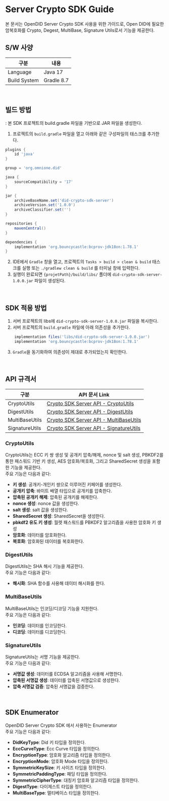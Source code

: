 # Server Crypto SDK Guide
본 문서는 OpenDID Server Crypto SDK 사용을 위한 가이드로, 
Open DID에 필요한 암복호화를 Crypto, Degest, MultiBase, Signature Utils로서 기능을 제공한다.


## S/W 사양
| 구분 | 내용                |
|------|----------------------------|
| Language  | Java 17|
| Build System  | Gradle 8.7 |

<br>

## 빌드 방법
: 본 SDK 프로젝트의 build.gradle 파일을 기반으로 JAR 파일을 생성한다.
1. 프로젝트의 `build.gradle` 파일을 열고 아래와 같은 구성파일의 태스크를 추가한다.

```groovy
plugins {
    id 'java'
}

group = 'org.omnione.did'

java {
    sourceCompatibility = '17'
}

jar {
    archiveBaseName.set('did-crypto-sdk-server') 
    archiveVersion.set('1.0.0')
    archiveClassifier.set('') 
}

repositories {
    mavenCentral()	
}

dependencies {
    implementation 'org.bouncycastle:bcprov-jdk18on:1.78.1'
}
```

2. IDE에서 `Gradle` 창을 열고, 프로젝트의 `Tasks > build > clean & build` 태스크를 실행 또는 `./gradlew clean & build` 를 터미널 창에 입력한다.
3. 실행이 완료되면 `{projetPath}/build/libs/` 폴더에 `did-crypto-sdk-server-1.0.0.jar` 파일이 생성된다.

<br>

## SDK 적용 방법
1. 서버 프로젝트의 libs에 `did-crypto-sdk-server-1.0.0.jar` 파일을 복사한다.
2. 서버 프로젝트의 `build.gradle` 파일에 아래 의존성을 추가한다.

```groovy
    implementation files('libs/did-crypto-sdk-server-1.0.0.jar')
    implementation 'org.bouncycastle:bcprov-jdk18on:1.78.1'
```
3. `Gradle`을 동기화하여 의존성이 제대로 추가되었는지 확인한다.

<br>

## API 규격서
| 구분 | API 문서 Link |
|------|----------------------------|
| CryptoUtils | [Crypto SDK Server API - CryptoUtils ](/docs/api/CRYPTO_SDK-SERVER_API_ko.md#11-cryptoutils) |
| DigestUtils | [Crypto SDK Server API - DigestUtils ](/docs/api/CRYPTO_SDK-SERVER_API_ko.md#12-digestutils) |
| MultiBaseUtils  | [Crypto SDK Server API - MultiBaseUtils](/docs/api/CRYPTO_SDK-SERVER_API_ko.md#13-multibaseutils)  |
| SignatureUtils | [Crypto SDK Server API - SignatureUtils](/docs/api/CRYPTO_SDK-SERVER_API_ko.md#14-signatureutils)  |

### CryptoUtils
CryptoUtils는 ECC 키 쌍 생성 및 공개키 압축/해제, nonce 및 salt 생성, PBKDF2를 통한 패스워드 기반 키 생성, AES 암호화/복호화, 그리고 SharedSecret 생성을 포함한 기능을 제공한다.<br>주요 기능은 다음과 같다:

* <b>키 생성</b>: 공개키-개인키 쌍으로 이루어진 키페어를 생성한다.
* <b>공개키 압축</b>: 바이트 배열 타입으로 공개키를 압축한다.
* <b>압축된 공개키 해제</b>: 압축된 공개키를 해제한다.
* <b>nonce 생성</b>: nonce 값을 생성한다.
* <b>salt 생성</b>: salt 값을 생성한다.
* <b>SharedSecret 생성</b>: SharedSecret을 생성한다.
* <b>pbkdf2 유도 키 생성</b>: 월렛 패스워드를 PBKDF2 알고리즘을 사용한 암호화 키 생성
* <b>암호화</b>: 데이터를 암호화한다.
* <b>복호화</b>: 암호화된 데이터를 복호화한다.



### DigestUtils
DigestUtils는 SHA 해시 기능을 제공한다.<br>
주요 기능은 다음과 같다:

* <b>해시화</b>: SHA 함수를 사용해 데이터 해시화를 한다.
  
### MultiBaseUtils
MultiBaseUtils는 인코딩/디코딩 기능을 지원한다.<br>
주요 기능은 다음과 같다:

* <b>인코딩</b>: 데이터를 인코딩한다.
* <b>디코딩</b>: 데이터를 디코딩한다.

### SignatureUtils
SignatureUtils는 서명 기능을 제공한다.<br>주요 기능은 다음과 같다:

* <b>서명값 생성</b>: 데이터를 ECDSA 알고리즘을 사용해 서명한다.
* <b>압축된 서명값 생성</b>: 데이터를 압축된 서명값으로 생성한다.
* <b>압축 서명값 검증</b>: 압축된 서명값을 검증한다.


<br>

## SDK Enumerator
OpenDID Server Crypto SDK 에서 사용하는 Enumerator<br>
주요 기능은 다음과 같다:

* <b>DidKeyType</b>: Did 키 타입을 정의한다.
* <b>EccCurveType</b>: Ecc Curve 타입을 정의한다.
* <b>EncryptionType</b>: 암호화 알고리즘 타입을 정의한다.
* <b>EncryptionMode</b>: 암호화 Mode 타입을 정의한다.
* <b>SymmetricKeySize</b>: 키 사이즈 타입을 정의한다.
* <b>SymmetricPaddingType</b>: 패딩 타입을 정의한다.
* <b>SymmetricCipherType</b>: 대칭키 암호화 알고리즘 타입을 정의한다.
* <b>DigestType</b>: 다이제스트 타입을 정의한다.
* <b>MultiBaseType</b>: 멀티베이스 타입을 정의한다.